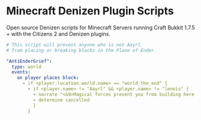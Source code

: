 Minecraft Denizen Plugin Scripts
===========

Open source Denizen scripts for Minecraft Servers running Craft Bukkit 1.7.5 + with the Citizens 2 and Denizen plugins.

```YAML
# This script will prevent anyone who is not Aayrl
# from placing or breaking blocks in the Plane of Ender.

"AntiEnderGrief":
  type: world
  events:
    on player places block:
      - if <player.location.world.name> == "world_the_end" {
        - if <player.name> != "Aayrl" && <player.name> != "lenois" {
          - narrate "<&9>Magical forces prevent you from building here."
          - determine cancelled
          }
        }
```
